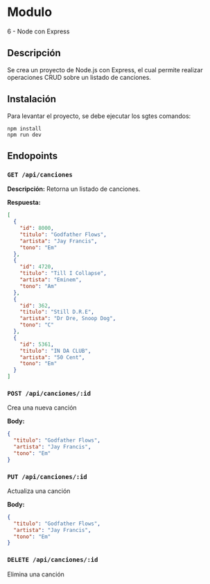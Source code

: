 # Modulo

6 - Node con Express

## Descripción
Se crea un proyecto de Node.js con Express, el cual permite realizar operaciones CRUD sobre un listado de canciones.

## Instalación
Para levantar el proyecto, se debe ejecutar los sgtes comandos:
```
npm install
npm run dev
```

## Endopoints

### `GET /api/canciones`
**Descripción:** Retorna un listado de canciones.

**Respuesta:**
```json
[
  {
    "id": 8000,
    "titulo": "Godfather Flows",
    "artista": "Jay Francis",
    "tono": "Em"
  },
  {
    "id": 4720,
    "titulo": "Till I Collapse",
    "artista": "Eminem",
    "tono": "Am"
  },
  {
    "id": 362,
    "titulo": "Still D.R.E",
    "artista": "Dr Dre, Snoop Dog",
    "tono": "C"
  },
  {
    "id": 5361,
    "titulo": "IN DA CLUB",
    "artista": "50 Cent",
    "tono": "Em"
  }
]
```

### `POST /api/canciones/:id`
Crea una nueva canción

**Body:**
```json
{
  "titulo": "Godfather Flows",
  "artista": "Jay Francis",
  "tono": "Em"
}
```

### `PUT /api/canciones/:id`
Actualiza una canción

**Body:**
```json
{
  "titulo": "Godfather Flows",
  "artista": "Jay Francis",
  "tono": "Em"
}
```

### `DELETE /api/canciones/:id`
Elimina una canción

